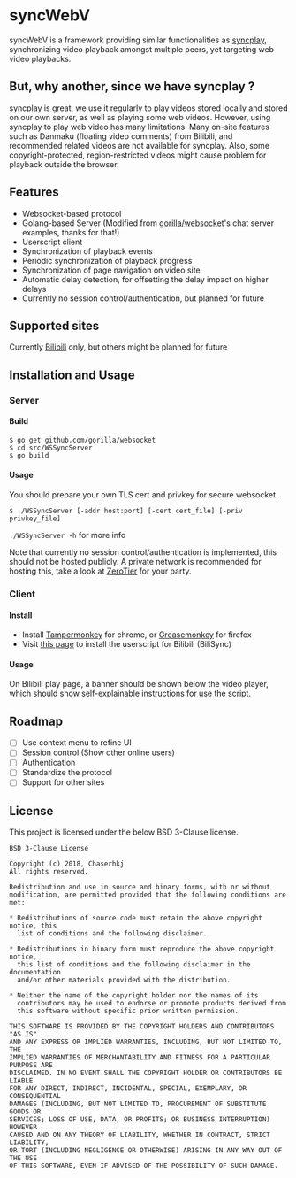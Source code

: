 
# syncWebV

syncWebV is a framework providing similar functionalities as [syncplay](http://syncplay.pl),
synchronizing video playback amongst multiple peers, yet targeting web video playbacks.

## But, why another, since we have syncplay ?

syncplay is great, we use it regularly to play videos stored locally and stored
on our own server, as well as playing some web videos. However, using syncplay
to play web video has many limitations. Many on-site features such as Danmaku
(floating video comments) from Bilibili, and recommended related videos are not
available for syncplay. Also, some copyright-protected, region-restricted videos
might cause problem for playback outside the browser.

## Features

- Websocket-based protocol
- Golang-based Server (Modified from [gorilla/websocket](https://github.com/gorilla/websocket)'s chat server examples, thanks for that!)
- Userscript client
- Synchronization of playback events
- Periodic synchronization of playback progress
- Synchronization of page navigation on video site
- Automatic delay detection, for offsetting the delay impact on higher delays
- Currently no session control/authentication, but planned for future

## Supported sites

Currently [Bilibili](https://www.bilibili.com/) only, but others might be planned
for future

## Installation and Usage

### Server

#### Build

```
$ go get github.com/gorilla/websocket
$ cd src/WSSyncServer
$ go build
```

#### Usage

You should prepare your own TLS cert and privkey for secure websocket.

```
$ ./WSSyncServer [-addr host:port] [-cert cert_file] [-priv privkey_file]
```

`./WSSyncServer -h` for more info

Note that currently no session control/authentication is implemented, this should
not be hosted publicly. A private network is recommended for hosting this, take 
a look at [ZeroTier](https://zerotier.com/) for your party.

### Client

#### Install

- Install [Tampermonkey](https://tampermonkey.net/) for chrome, or [Greasemonkey](https://addons.mozilla.org/en-US/firefox/addon/greasemonkey/) for firefox
- Visit [this page](https://github.com/chaserhkj/syncWebV/raw/master/src/BiliSync.user.js) to install the userscript for Bilibili (BiliSync)

#### Usage

On Bilibili play page, a banner should be shown below the video player, which should show self-explainable instructions for use the script.

## Roadmap

- [  ] Use context menu to refine UI
- [  ] Session control (Show other online users)
- [  ] Authentication
- [  ] Standardize the protocol
- [  ] Support for other sites

## License

This project is licensed under the below BSD 3-Clause license.

```
BSD 3-Clause License

Copyright (c) 2018, Chaserhkj
All rights reserved.

Redistribution and use in source and binary forms, with or without
modification, are permitted provided that the following conditions are met:

* Redistributions of source code must retain the above copyright notice, this
  list of conditions and the following disclaimer.

* Redistributions in binary form must reproduce the above copyright notice,
  this list of conditions and the following disclaimer in the documentation
  and/or other materials provided with the distribution.

* Neither the name of the copyright holder nor the names of its
  contributors may be used to endorse or promote products derived from
  this software without specific prior written permission.

THIS SOFTWARE IS PROVIDED BY THE COPYRIGHT HOLDERS AND CONTRIBUTORS "AS IS"
AND ANY EXPRESS OR IMPLIED WARRANTIES, INCLUDING, BUT NOT LIMITED TO, THE
IMPLIED WARRANTIES OF MERCHANTABILITY AND FITNESS FOR A PARTICULAR PURPOSE ARE
DISCLAIMED. IN NO EVENT SHALL THE COPYRIGHT HOLDER OR CONTRIBUTORS BE LIABLE
FOR ANY DIRECT, INDIRECT, INCIDENTAL, SPECIAL, EXEMPLARY, OR CONSEQUENTIAL
DAMAGES (INCLUDING, BUT NOT LIMITED TO, PROCUREMENT OF SUBSTITUTE GOODS OR
SERVICES; LOSS OF USE, DATA, OR PROFITS; OR BUSINESS INTERRUPTION) HOWEVER
CAUSED AND ON ANY THEORY OF LIABILITY, WHETHER IN CONTRACT, STRICT LIABILITY,
OR TORT (INCLUDING NEGLIGENCE OR OTHERWISE) ARISING IN ANY WAY OUT OF THE USE
OF THIS SOFTWARE, EVEN IF ADVISED OF THE POSSIBILITY OF SUCH DAMAGE.
```
